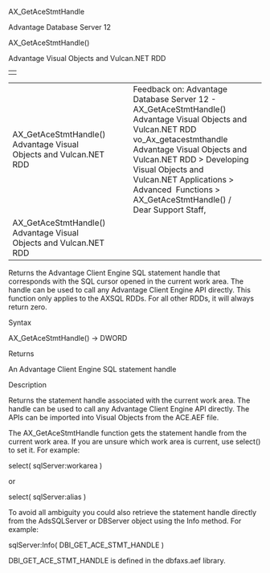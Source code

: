 AX\_GetAceStmtHandle




Advantage Database Server 12  

AX\_GetAceStmtHandle()

Advantage Visual Objects and Vulcan.NET RDD

|  |
| --- |
|  |

|  |  |  |  |  |
| --- | --- | --- | --- | --- |
| AX\_GetAceStmtHandle()  Advantage Visual Objects and Vulcan.NET RDD |  |  | Feedback on: Advantage Database Server 12 - AX\_GetAceStmtHandle() Advantage Visual Objects and Vulcan.NET RDD vo\_Ax\_getacestmthandle Advantage Visual Objects and Vulcan.NET RDD > Developing Visual Objects and Vulcan.NET Applications > Advanced  Functions > AX\_GetAceStmtHandle() / Dear Support Staff, |  |
| AX\_GetAceStmtHandle()  Advantage Visual Objects and Vulcan.NET RDD |  |  |  |  |

Returns the Advantage Client Engine SQL statement handle that corresponds with the SQL cursor opened in the current work area. The handle can be used to call any Advantage Client Engine API directly. This function only applies to the AXSQL RDDs. For all other RDDs, it will always return zero.

Syntax

AX\_GetAceStmtHandle() -> DWORD

Returns

An Advantage Client Engine SQL statement handle

Description

Returns the statement handle associated with the current work area. The handle can be used to call any Advantage Client Engine API directly. The APIs can be imported into Visual Objects from the ACE.AEF file.

The AX\_GetAceStmtHandle function gets the statement handle from the current work area. If you are unsure which work area is current, use select() to set it. For example:

select( sqlServer:workarea )

or

select( sqlServer:alias )

To avoid all ambiguity you could also retrieve the statement handle directly from the AdsSQLServer or DBServer object using the Info method. For example:

sqlServer:Info( DBI\_GET\_ACE\_STMT\_HANDLE )

DBI\_GET\_ACE\_STMT\_HANDLE is defined in the dbfaxs.aef library.